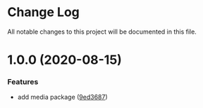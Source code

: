 # Change Log

All notable changes to this project will be documented in this file.

# 1.0.0 (2020-08-15)


### Features

* add media package ([9ed3687](https://github.com/vime-js/vime/commit/9ed3687dedb7d53d7bd5efe03b8d27be64058536))

